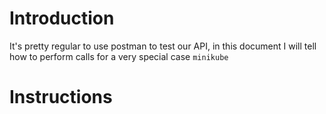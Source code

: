 # Introduction

It's pretty regular to use postman to test our API, in this document I will tell how to perform calls for a very special case `minikube`

# Instructions
